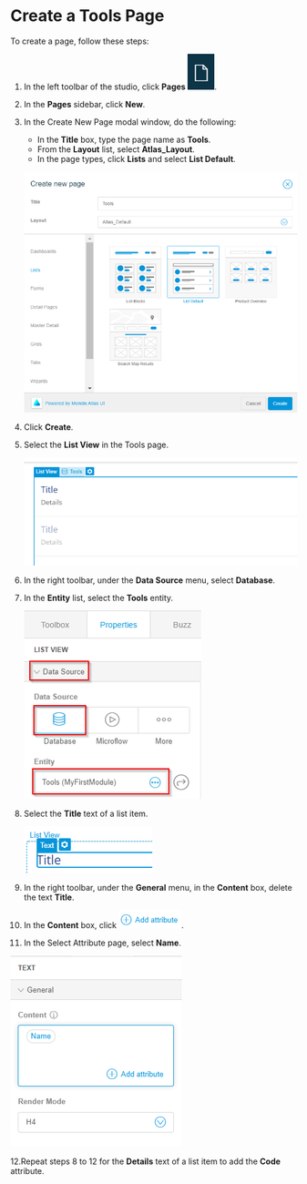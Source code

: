 # Create a Tools Page

To create a page, follow these steps:

1. In the left toolbar of the studio, click **Pages** ![](Page.png). 

2. In the **Pages** sidebar, click **New**. 

3. In the Create New Page modal window, do the following: 

    - In the **Title** box, type the page name as **Tools**.
    - From the **Layout** list, select **Atlas\_Layout**.
    - In the page types, click **Lists** and select **List Default**.
   
   ![](CreatePage.png)

4. Click **Create**. 

5. Select the **List View** in the Tools page. 

   ![](3.png)

6. In the right toolbar, under the **Data Source** menu, select **Database**. 

7. In the **Entity** list, select the **Tools** entity. 

   ![](4.png)

8. Select the **Title** text of a list item. 

   ![](5.png)

9. In the right toolbar, under the **General** menu, in the **Content** box, delete the text **Title**. 

10. In the **Content** box, click ![](6.png).

11. In the Select Attribute page, select **Name**. 

   ![](7.png)

12.Repeat steps 8 to 12 for the **Details** text of a list item to add the **Code** attribute. 

